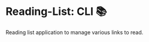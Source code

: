 <!-- markdownlint-disable-next-line no-trailing-punctuation -->
# Reading-List: CLI :books:

Reading list application to manage various links to read.
